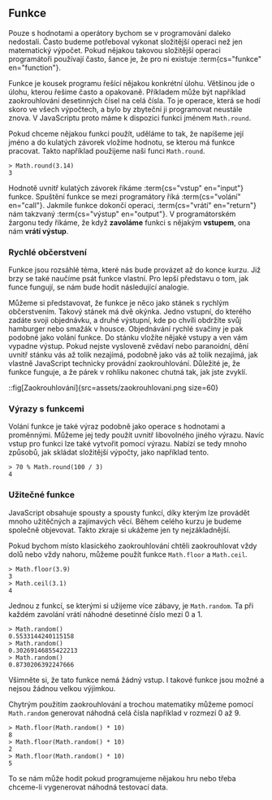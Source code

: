 ## Funkce

Pouze s hodnotami a operátory bychom se v programování daleko nedostali. Často budeme potřeboval vykonat složitější operaci než jen matematický výpočet. Pokud nějakou takovou složitější operaci programátoři používají často, šance je, že pro ni existuje :term{cs="funkce" en="function"}.

Funkce je kousek programu řešící nějakou konkrétní úlohu. Většinou jde o úlohu, kterou řešime často a opakovaně. Příkladem může být například zaokrouhlování desetinných čísel na celá čísla. To je operace, která se hodí skoro ve všech výpočtech, a bylo by zbyteční ji programovat neustále znova. V JavaScriptu proto máme k dispozici funkci jménem `Math.round`.

Pokud chceme nějakou funkci použít, uděláme to tak, že napíšeme její jméno a do kulatých závorek vložíme hodnotu, se kterou má funkce pracovat. Takto například použijeme naši funci `Math.round`.

```jscon
> Math.round(3.14)
3
```

Hodnotě uvnitř kulatých závorek říkáme :term{cs="vstup" en="input"} funkce. Spuštění funkce se mezi programátory říká :term{cs="volání" en="call"}. Jakmile funkce dokončí operaci, :term{cs="vrátí" en="return"} nám takzvaný :term{cs="výstup" en="output"}. V programátorském žargonu tedy říkáme, že když **zavoláme** funkci s nějakým **vstupem**, ona nám **vrátí výstup**.

### Rychlé občerstvení

Funkce jsou rozsáhlé téma, které nás bude provázet až do konce kurzu. Již brzy se také naučíme psát funkce vlastní. Pro lepší představu o tom, jak funce fungují, se nám bude hodit následující analogie.

Můžeme si představovat, že funkce je něco jako stánek s rychlým občerstvením. Takový stánek má dvě okýnka. Jedno vstupní, do kterého zadáte svoji objednávku, a druhé výstupní, kde po chvíli obdržíte svůj hamburger nebo smažák v housce. Objednávání rychlé svačiny je pak podobné jako volání funkce. Do stánku vložíte nějaké vstupy a ven vám vypadne výstup. Pokud nejste vysloveně zvědaví nebo paranoidní, dění uvnitř stánku vás až tolik nezajímá, podobně jako vás až tolik nezajímá, jak vlastně JavaScript technicky provádní zaokrouhlování. Důležité je, že funkce funguje, a že párek v rohlíku nakonec chutná tak, jak jste zvyklí.

::fig[Zaokrouhlování]{src=assets/zaokrouhlovani.png size=60}

### Výrazy s funkcemi

Volání funkce je také výraz podobně jako operace s hodnotami a proměnnými. Můžeme jej tedy použít uvnitř libovolného jiného výrazu. Navíc vstup pro funkci lze také vytvořit pomocí výrazu. Nabízí se tedy mnoho způsobů, jak skládat složitější výpočty, jako například tento.

```jscon
> 70 % Math.round(100 / 3)
4
```

### Užitečné funkce

JavaScript obsahuje spousty a spousty funkcí, díky kterým lze provádět mnoho užitěčných a zajímavých věcí. Během celého kurzu je budeme společně objevovat. Takto zkraje si ukážeme jen ty nejzákladnější.

Pokud bychom místo klasického zaokrouhlování chtěli zaokrouhlovat vždy dolů nebo vždy nahoru, můžeme použít funkce `Math.floor` a `Math.ceil`.

```jscon
> Math.floor(3.9)
3
> Math.ceil(3.1)
4
```

Jednou z funkcí, se kterými si užijeme více zábavy, je `Math.random`. Ta při každém zavolání vrátí náhodné desetinné číslo mezi 0 a 1.

```jscon
> Math.random()
0.5533144240115158
> Math.random()
0.30269146855422213
> Math.random()
0.8730206392247666
```

Všimněte si, že tato funkce nemá žádný vstup. I takové funkce jsou možné a nejsou žádnou velkou výjimkou.

Chytrým použitím zaokrouhlování a trochou matematiky můžeme pomocí `Math.random` generovat náhodná celá čísla například v rozmezí 0 až 9.

```jscon
> Math.floor(Math.random() * 10)
8
> Math.floor(Math.random() * 10)
2
> Math.floor(Math.random() * 10)
5
```

To se nám může hodit pokud programujeme nějakou hru nebo třeba chceme-li vygenerovat náhodná testovací data.
